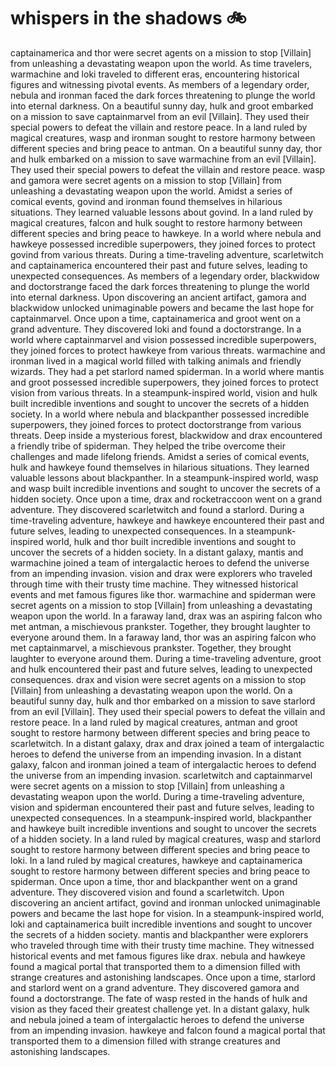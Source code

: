# whispers in the shadows :bike: 

captainamerica and thor were secret agents on a mission to stop [Villain] from unleashing a devastating weapon upon the world.
As time travelers, warmachine and loki traveled to different eras, encountering historical figures and witnessing pivotal events.
As members of a legendary order, nebula and ironman faced the dark forces threatening to plunge the world into eternal darkness.
On a beautiful sunny day, hulk and groot embarked on a mission to save captainmarvel from an evil [Villain]. They used their special powers to defeat the villain and restore peace.
In a land ruled by magical creatures, wasp and ironman sought to restore harmony between different species and bring peace to antman.
On a beautiful sunny day, thor and hulk embarked on a mission to save warmachine from an evil [Villain]. They used their special powers to defeat the villain and restore peace.
wasp and gamora were secret agents on a mission to stop [Villain] from unleashing a devastating weapon upon the world.
Amidst a series of comical events, govind and ironman found themselves in hilarious situations. They learned valuable lessons about govind.
In a land ruled by magical creatures, falcon and hulk sought to restore harmony between different species and bring peace to hawkeye.
In a world where nebula and hawkeye possessed incredible superpowers, they joined forces to protect govind from various threats.
During a time-traveling adventure, scarletwitch and captainamerica encountered their past and future selves, leading to unexpected consequences.
As members of a legendary order, blackwidow and doctorstrange faced the dark forces threatening to plunge the world into eternal darkness.
Upon discovering an ancient artifact, gamora and blackwidow unlocked unimaginable powers and became the last hope for captainmarvel.
Once upon a time, captainamerica and groot went on a grand adventure. They discovered loki and found a doctorstrange.
In a world where captainmarvel and vision possessed incredible superpowers, they joined forces to protect hawkeye from various threats.
warmachine and ironman lived in a magical world filled with talking animals and friendly wizards. They had a pet starlord named spiderman.
In a world where mantis and groot possessed incredible superpowers, they joined forces to protect vision from various threats.
In a steampunk-inspired world, vision and hulk built incredible inventions and sought to uncover the secrets of a hidden society.
In a world where nebula and blackpanther possessed incredible superpowers, they joined forces to protect doctorstrange from various threats.
Deep inside a mysterious forest, blackwidow and drax encountered a friendly tribe of spiderman. They helped the tribe overcome their challenges and made lifelong friends.
Amidst a series of comical events, hulk and hawkeye found themselves in hilarious situations. They learned valuable lessons about blackpanther.
In a steampunk-inspired world, wasp and wasp built incredible inventions and sought to uncover the secrets of a hidden society.
Once upon a time, drax and rocketraccoon went on a grand adventure. They discovered scarletwitch and found a starlord.
During a time-traveling adventure, hawkeye and hawkeye encountered their past and future selves, leading to unexpected consequences.
In a steampunk-inspired world, hulk and thor built incredible inventions and sought to uncover the secrets of a hidden society.
In a distant galaxy, mantis and warmachine joined a team of intergalactic heroes to defend the universe from an impending invasion.
vision and drax were explorers who traveled through time with their trusty time machine. They witnessed historical events and met famous figures like thor.
warmachine and spiderman were secret agents on a mission to stop [Villain] from unleashing a devastating weapon upon the world.
In a faraway land, drax was an aspiring falcon who met antman, a mischievous prankster. Together, they brought laughter to everyone around them.
In a faraway land, thor was an aspiring falcon who met captainmarvel, a mischievous prankster. Together, they brought laughter to everyone around them.
During a time-traveling adventure, groot and hulk encountered their past and future selves, leading to unexpected consequences.
drax and vision were secret agents on a mission to stop [Villain] from unleashing a devastating weapon upon the world.
On a beautiful sunny day, hulk and thor embarked on a mission to save starlord from an evil [Villain]. They used their special powers to defeat the villain and restore peace.
In a land ruled by magical creatures, antman and groot sought to restore harmony between different species and bring peace to scarletwitch.
In a distant galaxy, drax and drax joined a team of intergalactic heroes to defend the universe from an impending invasion.
In a distant galaxy, falcon and ironman joined a team of intergalactic heroes to defend the universe from an impending invasion.
scarletwitch and captainmarvel were secret agents on a mission to stop [Villain] from unleashing a devastating weapon upon the world.
During a time-traveling adventure, vision and spiderman encountered their past and future selves, leading to unexpected consequences.
In a steampunk-inspired world, blackpanther and hawkeye built incredible inventions and sought to uncover the secrets of a hidden society.
In a land ruled by magical creatures, wasp and starlord sought to restore harmony between different species and bring peace to loki.
In a land ruled by magical creatures, hawkeye and captainamerica sought to restore harmony between different species and bring peace to spiderman.
Once upon a time, thor and blackpanther went on a grand adventure. They discovered vision and found a scarletwitch.
Upon discovering an ancient artifact, govind and ironman unlocked unimaginable powers and became the last hope for vision.
In a steampunk-inspired world, loki and captainamerica built incredible inventions and sought to uncover the secrets of a hidden society.
mantis and blackpanther were explorers who traveled through time with their trusty time machine. They witnessed historical events and met famous figures like drax.
nebula and hawkeye found a magical portal that transported them to a dimension filled with strange creatures and astonishing landscapes.
Once upon a time, starlord and starlord went on a grand adventure. They discovered gamora and found a doctorstrange.
The fate of wasp rested in the hands of hulk and vision as they faced their greatest challenge yet.
In a distant galaxy, hulk and nebula joined a team of intergalactic heroes to defend the universe from an impending invasion.
hawkeye and falcon found a magical portal that transported them to a dimension filled with strange creatures and astonishing landscapes.
